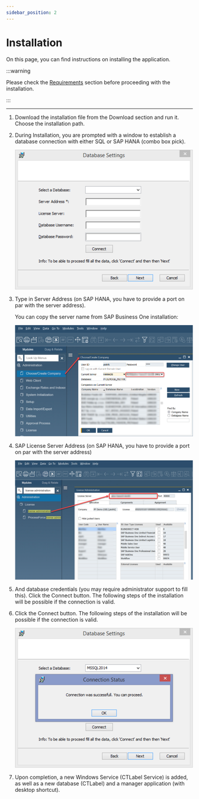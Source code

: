 ```yaml
---
sidebar_position: 2
---
```


# Installation

On this page, you can find instructions on installing the application.

:::warning

Please check the [Requirements](./requirements.md) section before proceeding with the installation.

:::

---

1. Download the installation file from the Download section and run it. Choose the installation path.

2. During Installation, you are prompted with a window to establish a database connection with either SQL or SAP HANA (combo box pick).

    ![Database settings](./media/installation/ct-labels-databse-settings.png)

3. Type in Server Address (on SAP HANA, you have to provide a port on par with the server address).

    You can copy the server name from SAP Business One installation:

    ![Server Address](./media/installation/ct-labels-server-address.png)

4. SAP License Server Address (on SAP HANA, you have to provide a port on par with the server address)

    ![License Administration](./media/installation/ct-labels-license-administration.png)

5. And database credentials (you may require administrator support to fill this).
Click the Connect button. The following steps of the installation will be possible if the connection is valid.

6. Click the Connect button. The following steps of the installation will be possible if the connection is valid.

    ![Connection is valid](./media/installation/ct-labels-connection-is-valid.png)

7. Upon completion, a new Windows Service (CTLabel Service) is added, as well as a new database (CTLabel) and a manager application (with desktop shortcut).
